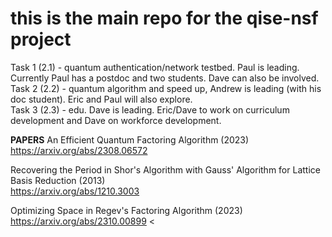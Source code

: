 # this is the main repo for the qise-nsf project
Task 1 (2.1) - quantum authentication/network testbed.  Paul is leading. Currently Paul has a postdoc and two students. Dave can also be involved. <br>
Task 2 (2.2) - quantum algorithm and speed up, Andrew is leading (with his doc student). Eric and Paul will also explore.<br>
Task 3 (2.3) - edu. Dave is leading. Eric/Dave to work on curriculum development and Dave on workforce development.<br>

<b>PAPERS</b>
An Efficient Quantum Factoring Algorithm (2023) <br> 
https://arxiv.org/abs/2308.06572

Recovering the Period in Shor's Algorithm with Gauss' Algorithm for Lattice Basis Reduction (2013) <br>
https://arxiv.org/abs/1210.3003 

Optimizing Space in Regev's Factoring Algorithm (2023) <br>
https://arxiv.org/abs/2310.00899 <


